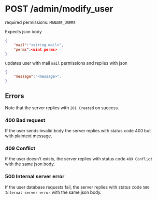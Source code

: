 # POST /admin/modify_user

required permissions: `MANAGE_USERS`

Expects json body

```json
{
	"mail":"<string mail>",
	"perms":<uint perms>
}
```

updates user with mail `mail` permissions and replies with json

```json
{
	"message":"<message>",
}
```

## Errors

Note that the server replies with `201 Created` on success.

### 400 Bad request

If the user sends invalid body the server replies with status code 400 but with plaintext message.

### 409 Conflict

If the user doesn't exists, the server replies with status code `409 Conflict` with the same json body.

### 500 Internal server error

If the user database requests fail, the server replies with status code `500 Internal server error` with the same json body.
